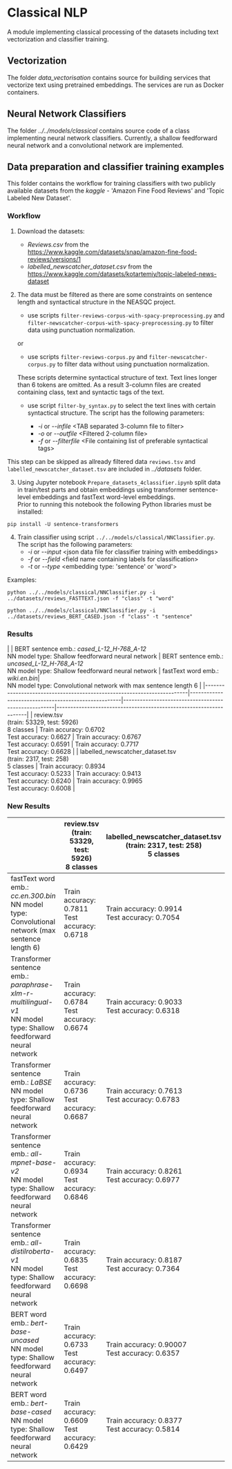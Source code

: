 # Classical NLP

A module implementing classical processing of the datasets including text vectorization and classifier training.

## Vectorization

The folder *data_vectorisation* contains source for building services that vectorize text using pretrained embeddings. The services are run as Docker containers.

## Neural Network Classifiers

The folder *../../models/classical* contains source code of a class implementing neural network classifiers. Currently, a shallow feedforward neural network and a convolutional network are implemented.

## Data preparation and classifier training examples
This folder contains the workflow for training classifiers with two publicly available datasets from the *kaggle* - 'Amazon Fine Food Reviews' and 'Topic Labeled New Dataset'.

### Workflow
1. Download the datasets:
	- *Reviews.csv* from the <https://www.kaggle.com/datasets/snap/amazon-fine-food-reviews/versions/1>
	- *labelled_newscatcher_dataset.csv* from the <https://www.kaggle.com/datasets/kotartemiy/topic-labeled-news-dataset>
	
2. The data must be filtered as there are some constraints on sentence length and syntactical structure in the NEASQC project.
	- use scripts `filter-reviews-corpus-with-spacy-preprocessing.py` and `filter-newscatcher-corpus-with-spacy-preprocessing.py` to filter data using punctuation normalization.
	
	or
	
	- use scripts `filter-reviews-corpus.py` and `filter-newscatcher-corpus.py` to filter data without using punctuation normalization.
	
	These scripts determine syntactical structure of text. Text lines longer than 6 tokens are omitted. As a result 3-column files are created containing class, text and syntactic tags of the text.
	
	- use script `filter-by_syntax.py` to select the text lines with certain syntactical structure. The script has the following parameters:
	
		- *-i* or *--infile* \<TAB separated 3-column file to filter\>
		- *-o* or *--outfile* \<Filtered 2-column file\>
		- *-f* or *--filterfile* \<File containing list of preferable syntactical tags\> 
		
This step can be skipped as allready filtered data `reviews.tsv` and `labelled_newscatcher_dataset.tsv` are included in *../datasets* folder.

3. Using Jupyter notebook `Prepare_datasets_4classifier.ipynb` split data in train/test parts and obtain embeddings using transformer sentence-level embeddings and fastText word-level embeddings.<br>
Prior to running this notebook the following Python libraries must be installed:

`pip install -U sentence-transformers`

4. Train classifier using script `../../models/classical/NNClassifier.py`. The script has the following parameters:
	- *-i* or *--input* \<json data file for classifier training with embeddings\>
	- *-f* or *--field* \<field name containing labels for classification\>
	- *-t* or *--type* \<embedding type: 'sentence' or 'word'\>

Examples:

`python ../../models/classical/NNClassifier.py -i ../datasets/reviews_FASTTEXT.json -f "class" -t "word"`

`python ../../models/classical/NNClassifier.py -i ../datasets/reviews_BERT_CASED.json -f "class" -t "sentence"`

### Results

|                                                                        | BERT sentence emb.: *cased_L-12_H-768_A-12*<br>NN model type: Shallow feedforward neural network | BERT sentence emb.: *uncased_L-12_H-768_A-12*<br>NN model type: Shallow feedforward neural network | fastText word emb.: *wiki.en.bin*|<br>NN model type: Convolutional network   with max sentence length 6                           |
|------------------------------------------------------------------------|-----------------------------------------------------|-----------------------------------------------------|-------------------------------------------------------------------|
| review.tsv<br>(train: 53329, test: 5926)<br>8 classes                     | Train accuracy:   0.6702<br>Test accuracy: 0.6627 | Train accuracy: 0.6767<br>Test accuracy: 0.6591 | Train accuracy: 0.7717<br>Test accuracy: 0.6628 |
| labelled_newscatcher_dataset.tsv<br>(train: 2317, test: 258)<br>5 classes | Train accuracy:   0.8934<br>Test accuracy: 0.5233 | Train accuracy: 0.9413<br>Test accuracy: 0.6240 | Train accuracy: 0.9965<br>Test accuracy: 0.6008 |

### New Results

|                                                                                                                    | review.tsv<br>(train: 53329, test: 5926)<br>8 classes | labelled_newscatcher_dataset.tsv<br>(train: 2317, test: 258)<br>5 classes |
|--------------------------------------------------------------------------------------------------------------------|-------------------------------------------------------|---------------------------------------------------------------------------|
| fastText word emb.: *cc.en.300.bin*<br>NN model type: Convolutional network (max sentence length 6)                | Train accuracy: 0.7811<br>Test accuracy: 0.6718       | Train accuracy: 0.9914<br>Test accuracy: 0.7054                           |
| Transformer sentence emb.: *paraphrase-xlm-r-multilingual-v1*<br>NN model type: Shallow feedforward neural network | Train accuracy: 0.6784<br>Test accuracy: 0.6674       | Train accuracy: 0.9033<br>Test accuracy: 0.6318                           |
| Transformer sentence emb.: *LaBSE*<br>NN model type: Shallow feedforward neural network                            | Train accuracy: 0.6736<br>Test accuracy: 0.6687       | Train accuracy: 0.7613<br>Test accuracy:  0.6783                          |
| Transformer sentence emb.: *all-mpnet-base-v2*<br>NN model type: Shallow feedforward neural network                | Train accuracy: 0.6934<br>Test accuracy: 0.6846       | Train accuracy: 0.8261<br>Test accuracy: 0.6977                           |
| Transformer sentence emb.: *all-distilroberta-v1*<br>NN model type: Shallow feedforward neural network             | Train accuracy: 0.6835<br>Test accuracy: 0.6698       | Train accuracy: 0.8187<br>Test accuracy: 0.7364                           |
| BERT word emb.: *bert-base-uncased*<br>NN model type: Shallow feedforward neural network                           | Train accuracy: 0.6733<br>Test accuracy: 0.6497       | Train accuracy: 0.90007<br>Test accuracy: 0.6357                          |
| BERT word emb.: *bert-base-cased*<br>NN model type: Shallow feedforward neural network                             | Train accuracy: 0.6609<br>Test accuracy: 0.6429       | Train accuracy: 0.8377<br>Test accuracy: 0.5814                           |